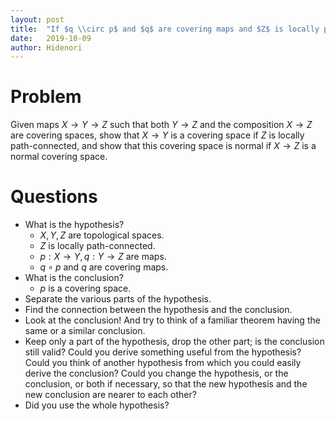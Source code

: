 ```yaml
---
layout: post
title:  "If $q \\circ p$ and $q$ are covering maps and $Z$ is locally path connected, $p$ is a covering map"
date:   2019-10-09
author: Hidenori
---
```


# Problem
Given maps $X \rightarrow Y \rightarrow Z$ such that both $Y \rightarrow Z$ and the composition $X \rightarrow Z$ are covering spaces, show that $X \rightarrow Y$ is a covering space if $Z$ is locally path-connected, and show that this covering space is normal if $X \rightarrow Z$ is a normal covering space.

# Questions

* What is the hypothesis?
    * $X, Y, Z$ are topological spaces.
    * $Z$ is locally path-connected.
    * $p: X \rightarrow Y, q: Y \rightarrow Z$ are maps.
    * $q \circ p$ and $q$ are covering maps.
* What is the conclusion?
    * $p$ is a covering space.
* Separate the various parts of the hypothesis.
* Find the connection between the hypothesis and the conclusion.
* Look at the conclusion! And try to think of a familiar theorem having the same or a similar conclusion.
* Keep only a part of the hypothesis, drop the other part; is the conclusion still valid? Could you derive something useful from the hypothesis? Could you think of another hypothesis from which you could easily derive the conclusion? Could you change the hypothesis, or the conclusion, or both if necessary, so that the new hypothesis and the new conclusion are nearer to each other?
* Did you use the whole hypothesis?
